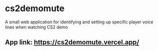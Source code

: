 # cs2demomute

A small web application for identifying and setting up specific player voice lines when watching CS2 demo

## App link: https://cs2demomute.vercel.app/
